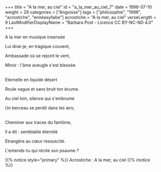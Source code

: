 +++
title = "A la mer, au ciel"
id = "a_la_mer_au_ciel_7"
date = 1998-07-10
weight = 28
categories = ["Angoisse"]
tags = ["philosophie", "1998", "acrostiche", "ennéasyllabe"]
acrostiche = "A la mer, au ciel"
verseLength = 9
LastModifierDisplayName = "Barbara Post - Licence CC BY-NC-ND 4.0"
+++

A la mer en musique insensée

Lui dirai-je, en tragique couvent,

Ambassade où se rejoint le vent,

Miroir : l'âme aveugle s'est blessée.

 \
Eternelle en liquide désert

Roule vague et sans bruit ton écume.

Au ciel loin, silence qui s'embrume

Un berceau se perdit dans les airs;

 \
Cheminer aux traces du fantôme,

Il a dit : semblable éternité

Etrangère au cœur ressuscité.

L'entends-tu qui récite son psaume ?

{{% notice style="primary" %}}
Acrostiche : A la mer, au ciel
{{% /notice %}}
